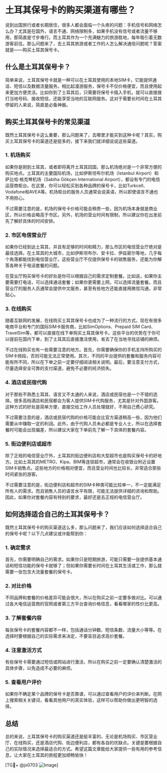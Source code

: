 # 土耳其保号卡的购买渠道有哪些？

说到出国旅行或者长期居住，很多人都会面临一个头疼的问题：手机信号和网络怎么办？尤其是在国外，语言不通、网络限制多，如果手机没有信号或者流量不够用，那简直是寸步难行。而土耳其作为一个充满魅力的旅游胜地，每年吸引着无数游客前往。那么问题来了，去土耳其旅游或者工作的人怎么解决通信问题呢？答案就是——购买土耳其保号卡。

## 什么是土耳其保号卡？

简单来说，土耳其保号卡就是一种可以在土耳其使用的本地SIM卡，它能提供通话、短信以及数据流量服务。相比起漫游服务，保号卡不仅价格便宜，而且使用起来更加方便灵活。比如你到了土耳其后，只需要将保号卡插入手机，就可以直接拨打当地号码、接收短信，还能享受当地的互联网服务。这对于需要长时间在土耳其停留的人来说，简直是必备神器。

## 购买土耳其保号卡的常见渠道

既然土耳其保号卡这么重要，那么问题来了，去哪里才能买到这种卡呢？其实，购买土耳其保号卡的渠道还是挺多的，接下来我们就详细说说这些渠道。

### 1. 机场购买

如果你是刚到土耳其，或者即将离开土耳其回国，那么机场绝对是一个非常方便的购买地点。土耳其的主要国际机场，比如伊斯坦布尔机场（Istanbul Airport）和萨比哈·格克琴机场（Sabiha Gökçen International Airport），都设有专门的电信运营商柜台。在这里，你可以轻松买到各种品牌的保号卡，比如Turkcell、Vodafone和AVEA等。机场柜台的服务人员通常会说英语，所以即使语言不通也不用担心。

不过需要注意的是，机场的保号卡价格可能会稍贵一些，因为机场本身就是商业区，所以价格会略高于市区。另外，机场的营业时间有限制，所以建议你在出发前先了解好具体的时间安排。

### 2. 市区电信营业厅

如果你已经到达土耳其，并且有足够的时间和精力，那么市区的电信营业厅绝对是最佳选择。在土耳其的大城市，比如伊斯坦布尔、安卡拉、伊兹密尔等地，几乎每个角落都能找到电信营业厅。这些营业厅不仅提供保号卡的销售服务，还能为你解答各种关于电话套餐的问题。

在营业厅购买保号卡的好处是你可以根据自己的需求定制套餐。比如说，如果你主要需要打电话，可以选择通话套餐；如果你更需要上网，可以选择流量套餐。而且营业厅的服务人员通常会提供中文服务，甚至有些地方还能直接用微信沟通，非常贴心。

### 3. 在线购买

随着互联网的发展，在线购买土耳其保号卡也成为了一种流行的方式。现在有很多电商平台和专门的国际SIM卡服务商，比如SimOptions、Prepaid SIM Card、TravelSim等，都可以直接在线下单购买土耳其保号卡。这些平台的优势在于你可以提前在国内下单，到了土耳其后直接激活使用，省去了在当地寻找店铺的麻烦。

不过在线购买也有一些需要注意的地方。首先，你需要确保你的手机支持所购买的SIM卡频段，否则可能无法正常使用。其次，不同的平台提供的套餐和服务内容可能有所不同，所以在下单之前一定要仔细阅读相关说明。最后，要注意支付方式，尽量选择安全可靠的支付渠道，避免不必要的经济损失。

### 4. 酒店或民宿代购

对于那些不熟悉土耳其、语言又不太通的人来说，酒店或民宿也是一个不错的选择。很多高档酒店和民宿都会为客人提供SIM卡代购服务，尤其是针对外国游客。这种方式的好处是简单方便，直接交给工作人员处理就好，不用自己费心研究。

不过需要注意的是，酒店或民宿代购的价格可能会比官方渠道稍高一些，因为他们需要从中赚取一定的利润。此外，由于代购人员未必都是专业人士，所以在选择套餐时可能会出现偏差，所以建议大家在下单前先了解一下具体的套餐内容。

### 5. 街边便利店或超市

除了正规的电信营业厅外，土耳其的街边便利店和大型超市也是购买保号卡的好地方。比如土耳其的METRO、Kipa、BIM等连锁超市，通常会在收银台附近设置SIM卡销售点。这些地方的价格相对便宜，而且营业时间也比较长，非常适合那些时间紧张的游客。

不过需要注意的是，街边便利店和超市的SIM卡种类可能比较单一，不一定能满足所有人的需求。而且销售人员的语言水平有限，可能无法提供详细的咨询和帮助。因此，如果你对套餐内容有特别的要求，最好还是去正规的电信营业厅。

## 如何选择适合自己的土耳其保号卡？

既然土耳其保号卡的购买渠道这么多，那么问题来了，我们应该如何选择适合自己的保号卡呢？以下几点建议或许能帮到你：

### 1. 确定需求

首先，你需要明确自己的需求。如果你只是短期旅游，可能只需要一张提供基本通话和短信功能的保号卡就够了；但如果你需要长时间在土耳其生活或工作，那么就需要一张包含大流量套餐的保号卡。

### 2. 对比价格

不同品牌和套餐的价格差异可能会很大，所以在购买之前一定要多做对比。可以通过各大电信运营商的官网或者第三方平台查询价格信息，看看哪家的性价比更高。

### 3. 了解套餐内容

每张保号卡的套餐内容都不一样，包括通话分钟数、短信条数、流量大小等等。在选择时要根据自己的实际需求来决定，不要盲目追求高价套餐。

### 4. 注意激活方式

有些保号卡需要通过短信或网站进行激活，所以在购买之前一定要确认清楚激活的具体步骤，以免造成不必要的麻烦。

### 5. 查看用户评价

如果你不确定某个品牌的保号卡是否靠谱，可以通过查看用户的评价来判断。在网上搜索相关关键词，看看其他用户的真实体验，这样可以帮助你做出更明智的选择。

## 总结

总的来说，土耳其保号卡的购买渠道还是挺丰富的，无论是机场购买、市区营业厅、在线购买，还是酒店代购、街边便利店，都有各自的优缺点。关键是要根据自己的实际情况来选择最适合的方式。希望这篇文章能给大家提供一些有用的参考信息，让大家在土耳其的旅程更加顺畅愉快！

[TG💪+ @jx0703 ![Image](https://github.com/user-attachments/assets/dbca1d08-cadb-493c-b0ec-ad6f7a83f270)]